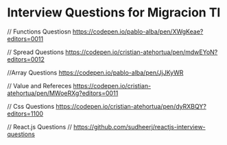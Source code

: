 # Interview Questions for Migracion Tl
// Functions Questiosn
 https://codepen.io/pablo-alba/pen/XWgKeae?editors=0011

// Spread Questions
 https://codepen.io/cristian-atehortua/pen/mdwEYoN?editors=0012

//Array Questions
 https://codepen.io/pablo-alba/pen/JjJKyWR

// Value and Refereces
 https://codepen.io/cristian-atehortua/pen/MWoeRXg?editors=0011

// Css Questions
https://codepen.io/cristian-atehortua/pen/dyRXBQY?editors=1100

// React.js Questions
// https://github.com/sudheerj/reactjs-interview-questions
